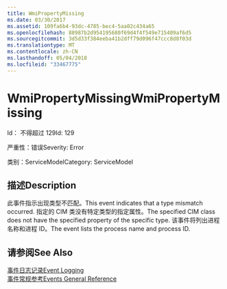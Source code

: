 ```yaml
---
title: WmiPropertyMissing
ms.date: 03/30/2017
ms.assetid: 109fa6b4-93dc-4785-bec4-5aa02c434a65
ms.openlocfilehash: 88987b2d954195680f69d4f4f549e715409af6d5
ms.sourcegitcommit: 3d5d33f384eeba41b2dff79d096f47ccc8d8f03d
ms.translationtype: MT
ms.contentlocale: zh-CN
ms.lasthandoff: 05/04/2018
ms.locfileid: "33467775"
---
```

# <a name="wmipropertymissing"></a><span data-ttu-id="c1e5a-102">WmiPropertyMissing</span><span class="sxs-lookup"><span data-stu-id="c1e5a-102">WmiPropertyMissing</span></span>
<span data-ttu-id="c1e5a-103">Id： 不得超过 129</span><span class="sxs-lookup"><span data-stu-id="c1e5a-103">Id: 129</span></span>  
  
 <span data-ttu-id="c1e5a-104">严重性：错误</span><span class="sxs-lookup"><span data-stu-id="c1e5a-104">Severity: Error</span></span>  
  
 <span data-ttu-id="c1e5a-105">类别：ServiceModel</span><span class="sxs-lookup"><span data-stu-id="c1e5a-105">Category: ServiceModel</span></span>  
  
## <a name="description"></a><span data-ttu-id="c1e5a-106">描述</span><span class="sxs-lookup"><span data-stu-id="c1e5a-106">Description</span></span>  
 <span data-ttu-id="c1e5a-107">此事件指示出现类型不匹配。</span><span class="sxs-lookup"><span data-stu-id="c1e5a-107">This event indicates that a type mismatch occurred.</span></span> <span data-ttu-id="c1e5a-108">指定的 CIM 类没有特定类型的指定属性。</span><span class="sxs-lookup"><span data-stu-id="c1e5a-108">The specified CIM class does not have the specified property of the specific type.</span></span> <span data-ttu-id="c1e5a-109">该事件将列出进程名称和进程 ID。</span><span class="sxs-lookup"><span data-stu-id="c1e5a-109">The event lists the process name and process ID.</span></span>  
  
## <a name="see-also"></a><span data-ttu-id="c1e5a-110">请参阅</span><span class="sxs-lookup"><span data-stu-id="c1e5a-110">See Also</span></span>  
 [<span data-ttu-id="c1e5a-111">事件日志记录</span><span class="sxs-lookup"><span data-stu-id="c1e5a-111">Event Logging</span></span>](../../../../../docs/framework/wcf/diagnostics/event-logging/index.md)  
 [<span data-ttu-id="c1e5a-112">事件常规参考</span><span class="sxs-lookup"><span data-stu-id="c1e5a-112">Events General Reference</span></span>](../../../../../docs/framework/wcf/diagnostics/event-logging/events-general-reference.md)
